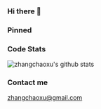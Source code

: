 ### Hi there 👋

### Pinned


### Code Stats

![zhangchaoxu's github stats](https://github-readme-stats.vercel.app/api?username=zhangchaoxu&show_icons=true)


### Contact me

zhangchaoxu@gmail.com
